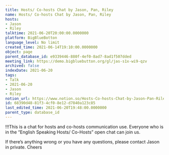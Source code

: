 ```yaml
---
title: Hosts/ Co-hosts Chat by Jason, Pan, Riley
name: Hosts/ Co-hosts Chat by Jason, Pan, Riley
hosts:
- Jason
- Riley
talktime: 2021-06-20T20:00:00.0000000
platform: BigBlueBotton
language_level: No limit
created_time: 2021-06-14T19:10:00.0000000
object: page
parent_database_id: e9339446-880f-4ef0-8ad7-8ad1f507dded
meeting_link: https://demo.bigbluebutton.org/gl/jas-s1x-wi9-qzv
archived: false
indexDate: 2021-06-20
tags:
- Talk
- 2021-06-20
- Jason
- Riley
notion_url: https://www.notion.so/Hosts-Co-hosts-Chat-by-Jason-Pan-Riley-68390d4881f34cf08e12d7840a123c85
id: 68390d48-81f3-4cf0-8e12-d7840a123c85
last_edited_time: 2021-06-20T19:48:00.0000000
parent_type: database_id
---
```


!!!This is a chat for hosts and co-hosts communication use. Everyone who is in the “English Speaking Hosts/ Co-Hosts” open chat can join us.

If there’s anything wrong or you have any questions, please contact Jason in private. Cheers

